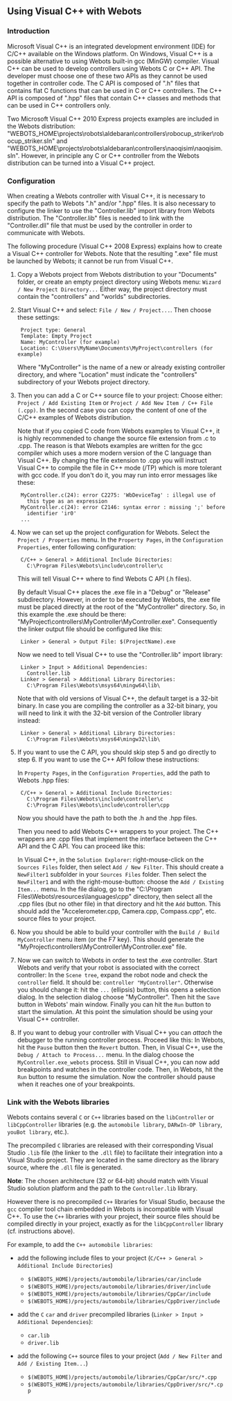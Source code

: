 ## Using Visual C++ with Webots

### Introduction

Microsoft Visual C++ is an integrated development environment (IDE) for C/C++ available on the Windows platform.
On Windows, Visual C++ is a possible alternative to using Webots built-in gcc (MinGW) compiler.
Visual C++ can be used to develop controllers using Webots C or C++ API.
The developer must choose one of these two APIs as they cannot be used together in controller code.
The C API is composed of ".h" files that contains flat C functions that can be used in C or C++ controllers.
The C++ API is composed of ".hpp" files that contain C++ classes and methods that can be used in C++ controllers only.

Two Microsoft Visual C++ 2010 Express projects examples are included in the Webots distribution: "WEBOTS\_HOME\\projects\\robots\\aldebaran\\controllers\\robocup\_striker\\robocup\_striker.sln" and "WEBOTS\_HOME\\projects\\robots\\aldebaran\\controllers\\naoqisim\\naoqisim.sln".
However, in principle any C or C++ controller from the Webots distribution can be turned into a Visual C++ project.

### Configuration

When creating a Webots controller with Visual C++, it is necessary to specify the path to Webots ".h" and/or ".hpp" files.
It is also necessary to configure the linker to use the "Controller.lib" import library from Webots distribution.
The "Controller.lib" files is needed to link with the "Controller.dll" file that must be used by the controller in order to communicate with Webots.

The following procedure (Visual C++ 2008 Express) explains how to create a Visual C++ controller for Webots.
Note that the resulting ".exe" file must be launched by Webots; it cannot be run from Visual C++.

1. Copy a Webots project from Webots distribution to your "Documents" folder, or create an empty project directory using Webots menu: `Wizard / New Project Directory...` Either way, the project directory must contain the "controllers" and "worlds" subdirectories.

2. Start Visual C++ and select: `File / New / Project...`.
Then choose these settings:

        Project type: General
        Template: Empty Project
        Name: MyController (for example)
        Location: C:\Users\MyName\Documents\MyProject\controllers (for example)

    Where "MyController" is the name of a new or already existing controller
    directory, and where "Location" must indicate the "controllers" subdirectory of
    your Webots project directory.

3. Then you can add a C or C++ source file to your project: Choose either: `Project / Add Existing Item` or `Project / Add New Item / C++ File (.cpp)`.
In the second case you can copy the content of one of the C/C++ examples of Webots distribution.

    Note that if you copied C code from Webots examples to Visual C++, it is highly
    recommended to change the source file extension from .c to .cpp. The reason is
    that Webots examples are written for the gcc compiler which uses a more modern
    version of the C language than Visual C++. By changing the file extension to
    .cpp you will instruct Visual C++ to compile the file in C++ mode (/TP) which is
    more tolerant with gcc code. If you don't do it, you may run into error messages
    like these:

        MyController.c(24): error C2275: 'WbDeviceTag' : illegal use of
          this type as an expression
        MyController.c(24): error C2146: syntax error : missing ';' before
          identifier 'ir0'
        ...

4. Now we can set up the project configuration for Webots.
Select the `Project / Properties` menu.
In the `Property Pages`, in the `Configuration Properties`, enter following configuration:

        C/C++ > General > Additional Include Directories:
          C:\Program Files\Webots\include\controller\c

    This will tell Visual C++ where to find Webots C API (.h files).

    By default Visual C++ places the .exe file in a "Debug" or "Release"
    subdirectory. However, in order to be executed by Webots, the .exe file must be
    placed directly at the root of the "MyController" directory. So, in this example
    the .exe should be there: "MyProject\controllers\MyController\MyController.exe".
    Consequently the linker output file should be configured like this:

        Linker > General > Output File: $(ProjectName).exe

    Now we need to tell Visual C++ to use the "Controller.lib" import library:

        Linker > Input > Additional Dependencies:
          Controller.lib
        Linker > General > Additional Library Directories:
          C:\Program Files\Webots\msys64\mingw64\lib\

    Note that with old versions of Visual C++, the default target is a 32-bit binary.
    In case you are compiling the controller as a 32-bit binary, you will need to link it with the 32-bit version of the Controller library instead:

        Linker > General > Additional Library Directories:
          C:\Program Files\Webots\msys64\mingw32\lib\

5. If you want to use the C API, you should skip step 5 and go directly to step 6.
If you want to use the C++ API follow these instructions:

    In `Property Pages`, in the `Configuration Properties`, add the path to Webots
    .hpp files:

        C/C++ > General > Additional Include Directories:
          C:\Program Files\Webots\include\controller\c
          C:\Program Files\Webots\include\controller\cpp

    Now you should have the path to both the .h and the .hpp files.

    Then you need to add Webots C++ wrappers to your project. The C++ wrappers are
    .cpp files that implement the interface between the C++ API and the C API. You
    can proceed like this:

    In Visual C++, in the `Solution Explorer`: right-mouse-click on the `Sources
    Files` folder, then select `Add / New Filter`. This should create a `NewFilter1`
    subfolder in your `Sources Files` folder. Then select the `NewFilter1` and with
    the right-mouse-button: choose the `Add / Existing Item...` menu. In the file
    dialog, go to the "C:\Program Files\Webots\resources\languages\cpp" directory,
    then select all the .cpp files (but no other file) in that directory and hit the
    `Add` button. This should add the "Accelerometer.cpp, Camera.cpp, Compass.cpp",
    etc. source files to your project.

6. Now you should be able to build your controller with the `Build / Build MyController` menu item (or the F7 key).
This should generate the "MyProject\controllers\MyController\MyController.exe" file.

7. Now we can switch to Webots in order to test the .exe controller.
Start Webots and verify that your robot is associated with the correct controller: In the `Scene tree`, expand the robot node and check the `controller` field.
It should be: `controller "MyController"`.
Otherwise you should change it: hit the `...` (ellipsis) button, this opens a selection dialog.
In the selection dialog choose "MyController".
Then hit the `Save` button in Webots' main window.
Finally you can hit the `Run` button to start the simulation.
At this point the simulation should be using your Visual C++ controller.

8. If you want to debug your controller with Visual C++ you can *attach* the debugger to the running controller process.
Proceed like this: In Webots, hit the `Pause` button then the `Revert` button.
Then, in Visual C++, use the `Debug / Attach to Process...` menu.
In the dialog choose the `MyController.exe_webots` process.
Still in Visual C++, you can now add breakpoints and watches in the controller code.
Then, in Webots, hit the `Run` button to resume the simulation.
Now the controller should pause when it reaches one of your breakpoints.

### Link with the Webots libraries

Webots contains several `C` or `C++` libraries based on the `libController` or `libCppController` libraries (e.g. the `automobile library`, `DARwIn-OP library`, `youBot library`, etc.).

The precompiled `C` libraries are released with their corresponding Visual Studio `.lib` file (the linker to the `.dll` file) to facilitate their integration into a Visual Studio project.
They are located in the same directory as the library source, where the `.dll` file is generated.

**Note**: The chosen architecture (32 or 64-bit) should match with Visual Studio solution platform and the path to the `Controller.lib` library.

However there is no precompiled `C++` libraries for Visual Studio, because the `gcc` compiler tool chain embedded in Webots is incompatible with Visual C++.
To use the `C++` libraries with your project, their source files should be compiled directly in your project, exactly as for the `libCppController` library (cf. instructions above).

For example, to add the `C++ automobile libraries`:

- add the following include files to your project (`C/C++ > General > Additional Include Directories`)

    - `$(WEBOTS_HOME)/projects/automobile/libraries/car/include`
    - `$(WEBOTS_HOME)/projects/automobile/libraries/driver/include`
    - `$(WEBOTS_HOME)/projects/automobile/libraries/CppCar/include`
    - `$(WEBOTS_HOME)/projects/automobile/libraries/CppDriver/include`

- add the `C` `car` and `driver` precompiled libraries (`Linker > Input > Additional Dependencies`):

    - `car.lib`
    - `driver.lib`

- add the following `C++` source files to your project (`Add / New Filter` and `Add / Existing Item...`)

    - `$(WEBOTS_HOME)/projects/automobile/libraries/CppCar/src/*.cpp`
    - `$(WEBOTS_HOME)/projects/automobile/libraries/CppDriver/src/*.cpp`
